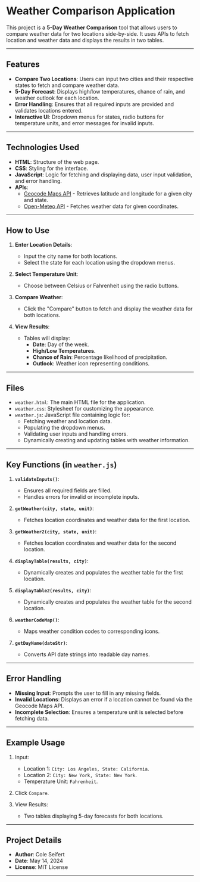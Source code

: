 # Weather Comparison Application

This project is a **5-Day Weather Comparison** tool that allows users to compare weather data for two locations side-by-side. It uses APIs to fetch location and weather data and displays the results in two tables.

---

## Features

- **Compare Two Locations**: Users can input two cities and their respective states to fetch and compare weather data.
- **5-Day Forecast**: Displays high/low temperatures, chance of rain, and weather outlook for each location.
- **Error Handling**: Ensures that all required inputs are provided and validates locations entered.
- **Interactive UI**: Dropdown menus for states, radio buttons for temperature units, and error messages for invalid inputs.

---

## Technologies Used

- **HTML**: Structure of the web page.
- **CSS**: Styling for the interface.
- **JavaScript**: Logic for fetching and displaying data, user input validation, and error handling.
- **APIs**:
  - [Geocode Maps API](https://geocode.maps.co) - Retrieves latitude and longitude for a given city and state.
  - [Open-Meteo API](https://open-meteo.com) - Fetches weather data for given coordinates.

---

## How to Use

1. **Enter Location Details**:
   - Input the city name for both locations.
   - Select the state for each location using the dropdown menus.

2. **Select Temperature Unit**:
   - Choose between Celsius or Fahrenheit using the radio buttons.

3. **Compare Weather**:
   - Click the "Compare" button to fetch and display the weather data for both locations.

4. **View Results**:
   - Tables will display:
     - **Date**: Day of the week.
     - **High/Low Temperatures**.
     - **Chance of Rain**: Percentage likelihood of precipitation.
     - **Outlook**: Weather icon representing conditions.

---

## Files

- `weather.html`: The main HTML file for the application.
- `weather.css`: Stylesheet for customizing the appearance.
- `weather.js`: JavaScript file containing logic for:
  - Fetching weather and location data.
  - Populating the dropdown menus.
  - Validating user inputs and handling errors.
  - Dynamically creating and updating tables with weather information.

---

## Key Functions (in `weather.js`)

1. **`validateInputs()`**:
   - Ensures all required fields are filled.
   - Handles errors for invalid or incomplete inputs.

2. **`getWeather(city, state, unit)`**:
   - Fetches location coordinates and weather data for the first location.

3. **`getWeather2(city, state, unit)`**:
   - Fetches location coordinates and weather data for the second location.

4. **`displayTable(results, city)`**:
   - Dynamically creates and populates the weather table for the first location.

5. **`displayTable2(results, city)`**:
   - Dynamically creates and populates the weather table for the second location.

6. **`weatherCodeMap()`**:
   - Maps weather condition codes to corresponding icons.

7. **`getDayName(dateStr)`**:
   - Converts API date strings into readable day names.

---

## Error Handling

- **Missing Input**: Prompts the user to fill in any missing fields.
- **Invalid Locations**: Displays an error if a location cannot be found via the Geocode Maps API.
- **Incomplete Selection**: Ensures a temperature unit is selected before fetching data.

---

## Example Usage

1. Input:
   - Location 1: `City: Los Angeles, State: California`.
   - Location 2: `City: New York, State: New York`.
   - Temperature Unit: `Fahrenheit`.

2. Click `Compare`.

3. View Results:
   - Two tables displaying 5-day forecasts for both locations.

---

## Project Details

- **Author**: Cole Seifert
- **Date**: May 14, 2024
- **License**: MIT License

---
